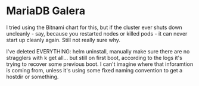 # MariaDB Galera

I tried using the Bitnami chart for this, but if the cluster ever shuts down uncleanly - say, because you restarted nodes or killed pods - it can never start up cleanly again. Still not really sure why.

I've deleted EVERYTHING: helm uninstall, manually make sure there are no stragglers with k get all...  but still on first boot, according to the logs it's trying to recover some previous boot. I can't imagine where that inforamtion is coming from, unless it's using some fixed naming convention to get a hostdir or something.
